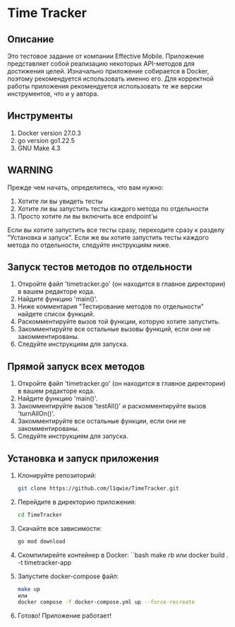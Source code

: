 # Time Tracker

## Описание
Это тестовое задание от компании Effective Mobile. Приложение представляет собой реализацию некоторых API-методов для достижения целей. Изначально приложение собирается в Docker, поэтому рекомендуется использовать именно его. Для корректной работы приложения рекомендуется использовать те же версии инструментов, что и у автора.

## Инструменты

1. Docker version 27.0.3
2. go version go1.22.5
3. GNU Make 4.3

## WARNING
Прежде чем начать, определитесь, что вам нужно:

1. Хотите ли вы увидеть тесты
2. Хотите ли вы запустить тесты каждого метода по отдельности
3. Просто хотите ли вы включить все endpoint'ы

Если вы хотите запустить все тесты сразу, переходите сразу к разделу "Установка и запуск". Если же вы хотите запустить тесты каждого метода по отдельности, следуйте инструкциям ниже.

## Запуск тестов методов по отдельности
1. Откройте файл 'timetracker.go' (он находится в главное директории) в вашем редакторе кода.
2. Найдите функцию 'main()'.
3. Ниже комментария "Тестирование методов по отдельности" найдете список функций.
4. Раскомментируйте вызов той функции, которую хотите запустить.
5. Закомментируйте все остальные вызовы функций, если они не закомментированы.
6. Следуйте инструкциям для запуска.

## Прямой запуск всех методов
1. Откройте файл 'timetracker.go' (он находится в главное директории) в вашем редакторе кода.
2. Найдите функцию 'main()'.
3. Закомментируйте вызов 'testAll()' и раскомментируйте вызов 'turnAllOn()'.
4. Закомментируйте все остальные функции, если они не закомментированы.
5. Следуйте инструкциям для запуска.

## Установка и запуск приложения

1. Клонируйте репозиторий:  
    ```bash
    git clone https://github.com/l1qwie/TimeTracker.git

2. Перейдите в директорию приложения:
    ```bash
    cd TimeTracker

3. Скачайте все зависимости:
    ```bash
    go mod download

4. Скомпилирейте контейнер в Docker:
    ``bash
    make rb
    или
    docker build . -t timetracker-app

5. Запустите docker-compose файл:
    ```bash
    make up
    или
    docker compose -f docker-compose.yml up --force-recreate

6. Готово! Приложение работает!

